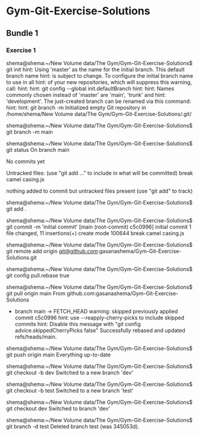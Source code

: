 # Gym-Git-Exercise-Solutions

## Bundle 1
### Exercise 1

shema@shema:~/New Volume data/The Gym/Gym-Git-Exercise-Solutions$ git init
hint: Using 'master' as the name for the initial branch. This default branch name
hint: is subject to change. To configure the initial branch name to use in all
hint: of your new repositories, which will suppress this warning, call:
hint: 
hint:   git config --global init.defaultBranch <name>
hint: 
hint: Names commonly chosen instead of 'master' are 'main', 'trunk' and
hint: 'development'. The just-created branch can be renamed via this command:
hint: 
hint:   git branch -m <name>
Initialized empty Git repository in /home/shema/New Volume data/The Gym/Gym-Git-Exercise-Solutions/.git/

shema@shema:~/New Volume data/The Gym/Gym-Git-Exercise-Solutions$ git branch -m main

shema@shema:~/New Volume data/The Gym/Gym-Git-Exercise-Solutions$ git status
On branch main

No commits yet

Untracked files:
  (use "git add <file>..." to include in what will be committed)
        break camel casing.js

nothing added to commit but untracked files present (use "git add" to track)

shema@shema:~/New Volume data/The Gym/Gym-Git-Exercise-Solutions$ git add .

shema@shema:~/New Volume data/The Gym/Gym-Git-Exercise-Solutions$ git commit -m 'initial commit'
[main (root-commit) c5c0996] initial commit
 1 file changed, 11 insertions(+)
 create mode 100644 break camel casing.js

shema@shema:~/New Volume data/The Gym/Gym-Git-Exercise-Solutions$ git remote add origin git@github.com:gasanashema/Gym-Git-Exercise-Solutions.git

shema@shema:~/New Volume data/The Gym/Gym-Git-Exercise-Solutions$ git config pull.rebase true

shema@shema:~/New Volume data/The Gym/Gym-Git-Exercise-Solutions$ git pull origin main
From github.com:gasanashema/Gym-Git-Exercise-Solutions
 * branch            main       -> FETCH_HEAD
warning: skipped previously applied commit c5c0996
hint: use --reapply-cherry-picks to include skipped commits
hint: Disable this message with "git config advice.skippedCherryPicks false"
Successfully rebased and updated refs/heads/main.

shema@shema:~/New Volume data/The Gym/Gym-Git-Exercise-Solutions$ git push origin main
Everything up-to-date

shema@shema:~/New Volume data/The Gym/Gym-Git-Exercise-Solutions$ git checkout -b dev
Switched to a new branch 'dev'

shema@shema:~/New Volume data/The Gym/Gym-Git-Exercise-Solutions$ git checkout -b test
Switched to a new branch 'test'

shema@shema:~/New Volume data/The Gym/Gym-Git-Exercise-Solutions$ git checkout dev
Switched to branch 'dev'

shema@shema:~/New Volume data/The Gym/Gym-Git-Exercise-Solutions$ git branch -d test
Deleted branch test (was 345053d).
